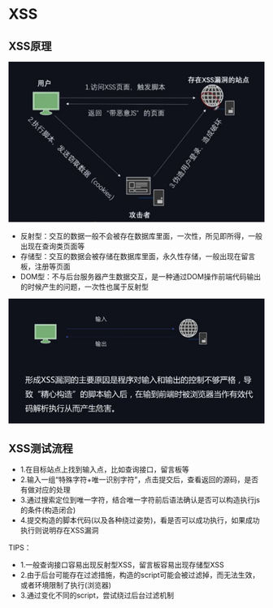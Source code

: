# XSS

## XSS原理
![fail](img/1.1.png)

- 反射型：交互的数据一般不会被存在数据库里面，一次性，所见即所得，一般出现在查询类页面等
- 存储型：交互的数据会被存储在数据库里面，永久性存储，一般出现在留言板，注册等页面
- DOM型：不与后台服务器产生数据交互，是一种通过DOM操作前端代码输出的时候产生的问题，一次性也属于反射型

![fail](img/1.2.png)

## XSS测试流程
- 1.在目标站点上找到输入点，比如查询接口，留言板等
- 2.输入一组“特殊字符+唯一识别字符”，点击提交后，查看返回的源码，是否有做对应的处理
- 3.通过搜索定位到唯一字符，结合唯一字符前后语法确认是否可以构造执行js的条件(构造闭合)
- 4.提交构造的脚本代码(以及各种绕过姿势)，看是否可以成功执行，如果成功执行则说明存在XSS漏洞

TIPS：
- 1.一般查询接口容易出现反射型XSS，留言板容易出现存储型XSS
- 2.由于后台可能存在过滤措施，构造的script可能会被过滤掉，而无法生效，或者环境限制了执行(浏览器)
- 3.通过变化不同的script，尝试绕过后台过滤机制